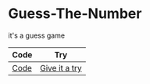 # Guess-The-Number
it's a guess game 

|   Code      |   Try    |
| ----------- | ----------- |
|[Code](https://github.com/Lucas-marques-web/Guess-The-Number)  |   [Give it a try](https://) |

